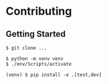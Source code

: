 # Contributing

## Getting Started

```shell
$ git clone ...
```

```shell
$ python -m venv venv
$ ./env/Scripts/activate
```

```shell
(venv) $ pip install -e .[test,dev]
```
